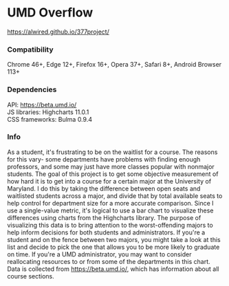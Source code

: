 # UMD Overflow
https://alwired.github.io/377project/

### Compatibility
Chrome 46+, Edge 12+, Firefox 16+, Opera 37+, Safari 8+, Android Browser 113+

### Dependencies
API: https://beta.umd.io/  
JS libraries: Highcharts 11.0.1  
CSS frameworks: Bulma 0.9.4  

### Info
As a student, it's frustrating to be on the waitlist for a course. The reasons for this vary- some departments have problems with finding enough professors, and some may just have more classes popular with nonmajor students. The goal of this project is to get some objective measurement of how hard it is to get into a course for a certain major at the University of Maryland. I do this by taking the difference between open seats and waitlisted students across a major, and divide that by total available seats to help control for department size for a more accurate comparison. Since I use a single-value metric, it's logical to use a bar chart to visualize these differences using charts from the Highcharts library. The purpose of visualizing this data is to bring attention to the worst-offending majors to help inform decisions for both students and administrators. If you're a student and on the fence between two majors, you might take a look at this list and decide to pick the one that allows you to be more likely to graduate on time. If you're a UMD administrator, you may want to consider reallocating resources to or from some of the departments in this chart. Data is collected from https://beta.umd.io/, which has information about all course sections.
